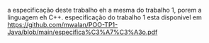 a especificação deste trabalho eh a mesma do trabalho 1, porem a linguagem eh C++.
especificação do trabalho 1 esta disponivel em https://github.com/mwalan/POO-TP1-Java/blob/main/especifica%C3%A7%C3%A3o.pdf
